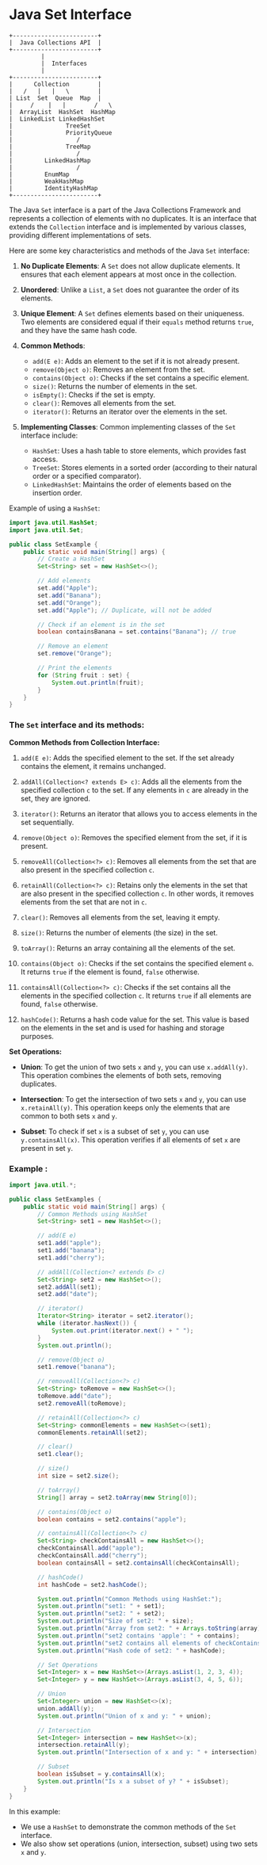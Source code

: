 # Java Set Interface

```plaintext
+------------------------+
|  Java Collections API  |
+------------------------+
         |
         |  Interfaces
         |
+------------------------+
|      Collection        |
|   /   |   |   \        |
| List  Set  Queue  Map  |
|     /    |   |        /   \
|  ArrayList  HashSet  HashMap
|  LinkedList LinkedHashSet
|               TreeSet
|               PriorityQueue
|                  /
|               TreeMap
|                  /
|         LinkedHashMap
|                  /
|         EnumMap
|         WeakHashMap
|         IdentityHashMap
+------------------------+
```
The Java `Set` interface is a part of the Java Collections Framework and represents a collection of elements with no duplicates. It is an interface that extends the `Collection` interface and is implemented by various classes, providing different implementations of sets.

Here are some key characteristics and methods of the Java `Set` interface:

1. **No Duplicate Elements**: A `Set` does not allow duplicate elements. It ensures that each element appears at most once in the collection.

2. **Unordered**: Unlike a `List`, a `Set` does not guarantee the order of its elements.

3. **Unique Element**: A `Set` defines elements based on their uniqueness. Two elements are considered equal if their `equals` method returns `true`, and they have the same hash code.

4. **Common Methods**:
   - `add(E e)`: Adds an element to the set if it is not already present.
   - `remove(Object o)`: Removes an element from the set.
   - `contains(Object o)`: Checks if the set contains a specific element.
   - `size()`: Returns the number of elements in the set.
   - `isEmpty()`: Checks if the set is empty.
   - `clear()`: Removes all elements from the set.
   - `iterator()`: Returns an iterator over the elements in the set.

5. **Implementing Classes**: Common implementing classes of the `Set` interface include:
   - `HashSet`: Uses a hash table to store elements, which provides fast access.
   - `TreeSet`: Stores elements in a sorted order (according to their natural order or a specified comparator).
   - `LinkedHashSet`: Maintains the order of elements based on the insertion order.

Example of using a `HashSet`:

```java
import java.util.HashSet;
import java.util.Set;

public class SetExample {
    public static void main(String[] args) {
        // Create a HashSet
        Set<String> set = new HashSet<>();

        // Add elements
        set.add("Apple");
        set.add("Banana");
        set.add("Orange");
        set.add("Apple"); // Duplicate, will not be added

        // Check if an element is in the set
        boolean containsBanana = set.contains("Banana"); // true

        // Remove an element
        set.remove("Orange");

        // Print the elements
        for (String fruit : set) {
            System.out.println(fruit);
        }
    }
}
```

### The `Set` interface and its methods:

**Common Methods from Collection Interface:**

1. `add(E e)`: Adds the specified element to the set. If the set already contains the element, it remains unchanged.
   
2. `addAll(Collection<? extends E> c)`: Adds all the elements from the specified collection `c` to the set. If any elements in `c` are already in the set, they are ignored.

3. `iterator()`: Returns an iterator that allows you to access elements in the set sequentially.

4. `remove(Object o)`: Removes the specified element from the set, if it is present.

5. `removeAll(Collection<?> c)`: Removes all elements from the set that are also present in the specified collection `c`.

6. `retainAll(Collection<?> c)`: Retains only the elements in the set that are also present in the specified collection `c`. In other words, it removes elements from the set that are not in `c`.

7. `clear()`: Removes all elements from the set, leaving it empty.

8. `size()`: Returns the number of elements (the size) in the set.

9. `toArray()`: Returns an array containing all the elements of the set.

10. `contains(Object o)`: Checks if the set contains the specified element `o`. It returns `true` if the element is found, `false` otherwise.

11. `containsAll(Collection<?> c)`: Checks if the set contains all the elements in the specified collection `c`. It returns `true` if all elements are found, `false` otherwise.

12. `hashCode()`: Returns a hash code value for the set. This value is based on the elements in the set and is used for hashing and storage purposes.

**Set Operations:**

- **Union**: To get the union of two sets `x` and `y`, you can use `x.addAll(y)`. This operation combines the elements of both sets, removing duplicates.

- **Intersection**: To get the intersection of two sets `x` and `y`, you can use `x.retainAll(y)`. This operation keeps only the elements that are common to both sets `x` and `y`.

- **Subset**: To check if set `x` is a subset of set `y`, you can use `y.containsAll(x)`. This operation verifies if all elements of set `x` are present in set `y`.

### Example :

```java
import java.util.*;

public class SetExamples {
    public static void main(String[] args) {
        // Common Methods using HashSet
        Set<String> set1 = new HashSet<>();

        // add(E e)
        set1.add("apple");
        set1.add("banana");
        set1.add("cherry");

        // addAll(Collection<? extends E> c)
        Set<String> set2 = new HashSet<>();
        set2.addAll(set1);
        set2.add("date");

        // iterator()
        Iterator<String> iterator = set2.iterator();
        while (iterator.hasNext()) {
            System.out.print(iterator.next() + " ");
        }
        System.out.println();

        // remove(Object o)
        set1.remove("banana");

        // removeAll(Collection<?> c)
        Set<String> toRemove = new HashSet<>();
        toRemove.add("date");
        set2.removeAll(toRemove);

        // retainAll(Collection<?> c)
        Set<String> commonElements = new HashSet<>(set1);
        commonElements.retainAll(set2);

        // clear()
        set1.clear();

        // size()
        int size = set2.size();

        // toArray()
        String[] array = set2.toArray(new String[0]);

        // contains(Object o)
        boolean contains = set2.contains("apple");

        // containsAll(Collection<?> c)
        Set<String> checkContainsAll = new HashSet<>();
        checkContainsAll.add("apple");
        checkContainsAll.add("cherry");
        boolean containsAll = set2.containsAll(checkContainsAll);

        // hashCode()
        int hashCode = set2.hashCode();

        System.out.println("Common Methods using HashSet:");
        System.out.println("set1: " + set1);
        System.out.println("set2: " + set2);
        System.out.println("Size of set2: " + size);
        System.out.println("Array from set2: " + Arrays.toString(array));
        System.out.println("set2 contains 'apple': " + contains);
        System.out.println("set2 contains all elements of checkContainsAll: " + containsAll);
        System.out.println("Hash code of set2: " + hashCode);

        // Set Operations
        Set<Integer> x = new HashSet<>(Arrays.asList(1, 2, 3, 4));
        Set<Integer> y = new HashSet<>(Arrays.asList(3, 4, 5, 6));

        // Union
        Set<Integer> union = new HashSet<>(x);
        union.addAll(y);
        System.out.println("Union of x and y: " + union);

        // Intersection
        Set<Integer> intersection = new HashSet<>(x);
        intersection.retainAll(y);
        System.out.println("Intersection of x and y: " + intersection);

        // Subset
        boolean isSubset = y.containsAll(x);
        System.out.println("Is x a subset of y? " + isSubset);
    }
}
```

In this example:

- We use a `HashSet` to demonstrate the common methods of the `Set` interface.
- We also show set operations (union, intersection, subset) using two sets `x` and `y`.


